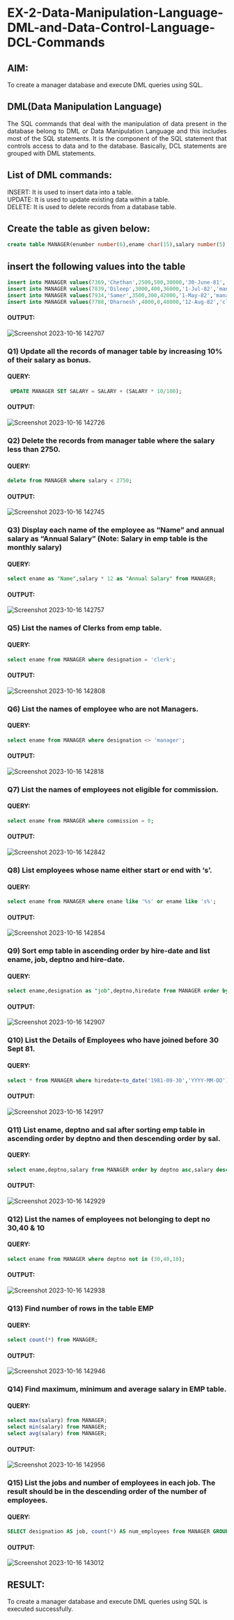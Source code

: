 # EX-2-Data-Manipulation-Language-DML-and-Data-Control-Language-DCL-Commands
## AIM:
To create a manager database and execute DML queries using SQL.


## DML(Data Manipulation Language)
<div align="justify">
The SQL commands that deal with the manipulation of data present in the database belong to DML or Data Manipulation Language and this includes most of the SQL statements. It is the component of the SQL statement that controls access to data and to the database. Basically, DCL statements are grouped with DML statements.
</div>

## List of DML commands: 
<div align="justify">
INSERT: It is used to insert data into a table.<br>
UPDATE: It is used to update existing data within a table.<br>
DELETE: It is used to delete records from a database table.<br>
</div>

## Create the table as given below:
```sql
create table MANAGER(enumber number(6),ename char(15),salary number(5),commission number(4),annualsalary number(7),Hiredate date,designation char(10),deptno number(2),reporting char(10));
```
## insert the following values into the table
```sql
insert into MANAGER values(7369,'Chethan',2500,500,30000,'30-June-81','clerk',10,'John');
insert into MANAGER values(7839,'Dileep',3000,400,36000,'1-Jul-82','manager',null,'James');
insert into MANAGER values(7934,'Samer',3500,300,42000,'1-May-82','manager',30,NULL);
insert into MANAGER values(7788,'Dharnesh',4000,0,48000,'12-Aug-82','clerk',50,'Bond');
```
#### OUTPUT:
![Screenshot 2023-10-16 142707](https://github.com/Gchethankumar/EX-2-Data-Manipulation-Language-DML-and-Data-Control-Language-DCL-Commands/assets/118348224/96527452-f570-468c-9400-9fcbdf2caae2)

### Q1) Update all the records of manager table by increasing 10% of their salary as bonus.
#### QUERY:
```sql
 UPDATE MANAGER SET SALARY = SALARY + (SALARY * 10/100);
```
#### OUTPUT:
![Screenshot 2023-10-16 142726](https://github.com/Gchethankumar/EX-2-Data-Manipulation-Language-DML-and-Data-Control-Language-DCL-Commands/assets/118348224/ef010bb3-f86d-416e-a0dd-312d535d9289)


### Q2) Delete the records from manager table where the salary less than 2750.
#### QUERY:
```sql
delete from MANAGER where salary < 2750;
```
#### OUTPUT:
![Screenshot 2023-10-16 142745](https://github.com/Gchethankumar/EX-2-Data-Manipulation-Language-DML-and-Data-Control-Language-DCL-Commands/assets/118348224/9418cca5-669f-499a-a9cc-e93439b1f719)


### Q3) Display each name of the employee as “Name” and annual salary as “Annual Salary” (Note: Salary in emp table is the monthly salary)
#### QUERY:
```sql
select ename as "Name",salary * 12 as "Annual Salary" from MANAGER;
```
#### OUTPUT:
![Screenshot 2023-10-16 142757](https://github.com/Gchethankumar/EX-2-Data-Manipulation-Language-DML-and-Data-Control-Language-DCL-Commands/assets/118348224/9b540323-b01c-4724-96d5-3ae86d6e155b)


### Q5)	List the names of Clerks from emp table.
#### QUERY:
```sql
select ename from MANAGER where designation = 'clerk';
```
#### OUTPUT:
![Screenshot 2023-10-16 142808](https://github.com/Gchethankumar/EX-2-Data-Manipulation-Language-DML-and-Data-Control-Language-DCL-Commands/assets/118348224/cce43251-f4f7-495e-9869-f9c6894f262f)


### Q6)	List the names of employee who are not Managers.
#### QUERY:
```sql
select ename from MANAGER where designation <> 'manager';
```
#### OUTPUT:
![Screenshot 2023-10-16 142818](https://github.com/Gchethankumar/EX-2-Data-Manipulation-Language-DML-and-Data-Control-Language-DCL-Commands/assets/118348224/13860e12-fd4e-4e13-ba46-c10a151f55c9)


### Q7)	List the names of employees not eligible for commission.
#### QUERY:
```sql
select ename from MANAGER where commission = 0;
```
#### OUTPUT:
![Screenshot 2023-10-16 142842](https://github.com/Gchethankumar/EX-2-Data-Manipulation-Language-DML-and-Data-Control-Language-DCL-Commands/assets/118348224/943999cf-1ef5-43f2-9e66-598584eade65)


### Q8)	List employees whose name either start or end with ‘s’.
#### QUERY:
```sql
select ename from MANAGER where ename like '%s' or ename like 's%';
```
#### OUTPUT:
![Screenshot 2023-10-16 142854](https://github.com/Gchethankumar/EX-2-Data-Manipulation-Language-DML-and-Data-Control-Language-DCL-Commands/assets/118348224/6591e54c-e119-434f-b5b5-e0f371c28d04)


### Q9) Sort emp table in ascending order by hire-date and list ename, job, deptno and hire-date.
#### QUERY:
```sql
select ename,designation as "job",deptno,hiredate from MANAGER order by hiredate asc;
```
#### OUTPUT:
![Screenshot 2023-10-16 142907](https://github.com/Gchethankumar/EX-2-Data-Manipulation-Language-DML-and-Data-Control-Language-DCL-Commands/assets/118348224/163bdd2b-bd16-4754-aa04-9e543ab5a3e8)


### Q10) List the Details of Employees who have joined before 30 Sept 81.
#### QUERY:
```sql
select * from MANAGER where hiredate<to_date('1981-09-30','YYYY-MM-DD')
```
#### OUTPUT:
![Screenshot 2023-10-16 142917](https://github.com/Gchethankumar/EX-2-Data-Manipulation-Language-DML-and-Data-Control-Language-DCL-Commands/assets/118348224/7d57fbef-c4f2-46f9-8812-d7f06c46500b)

### Q11)	List ename, deptno and sal after sorting emp table in ascending order by deptno and then descending order by sal.
#### QUERY:
```sql
select ename,deptno,salary from MANAGER order by deptno asc,salary desc;
```
#### OUTPUT:
![Screenshot 2023-10-16 142929](https://github.com/Gchethankumar/EX-2-Data-Manipulation-Language-DML-and-Data-Control-Language-DCL-Commands/assets/118348224/33c360cc-3f4d-49ae-93cc-304de4ff21e4)


### Q12) List the names of employees not belonging to dept no 30,40 & 10
#### QUERY:
```sql
select ename from MANAGER where deptno not in (30,40,10);
```
#### OUTPUT:
![Screenshot 2023-10-16 142938](https://github.com/Gchethankumar/EX-2-Data-Manipulation-Language-DML-and-Data-Control-Language-DCL-Commands/assets/118348224/ed8b4185-1c78-4c65-bbcc-026d7564ecaa)


### Q13) Find number of rows in the table EMP
#### QUERY:
```sql
select count(*) from MANAGER;
```
#### OUTPUT:
![Screenshot 2023-10-16 142946](https://github.com/Gchethankumar/EX-2-Data-Manipulation-Language-DML-and-Data-Control-Language-DCL-Commands/assets/118348224/0c4cbc9a-7ecd-4125-84dd-690f31356f23)


### Q14) Find maximum, minimum and average salary in EMP table.
#### QUERY:
```sql
select max(salary) from MANAGER;
select min(salary) from MANAGER;
select avg(salary) from MANAGER;
```
#### OUTPUT:
![Screenshot 2023-10-16 142956](https://github.com/Gchethankumar/EX-2-Data-Manipulation-Language-DML-and-Data-Control-Language-DCL-Commands/assets/118348224/0fd7a8fa-4ade-4294-a090-09f46370af71)


### Q15) List the jobs and number of employees in each job. The result should be in the descending order of the number of employees.

#### QUERY:
```sql
SELECT designation AS job, count(*) AS num_employees from MANAGER GROUP BY designation ORDER BY num_employees DESC;
```
#### OUTPUT:
![Screenshot 2023-10-16 143012](https://github.com/Gchethankumar/EX-2-Data-Manipulation-Language-DML-and-Data-Control-Language-DCL-Commands/assets/118348224/597412f1-c3c9-466b-a96b-1accf4e83fff)

## RESULT:
To create a manager database and execute DML queries using SQL is executed successfully.
